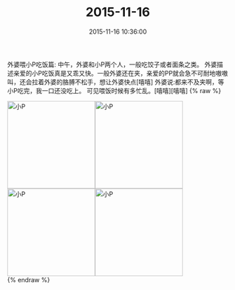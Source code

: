 ﻿---
title: 2015-11-16
date: 2015-11-16 10:36:00
tags:
categories: 妈妈
---
外婆喂小P吃饭篇:
中午，外婆和小P两个人，一般吃饺子或者面条之类。
外婆描述亲爱的小P吃饭真是又乖又快。一般外婆还在夹，亲爱的PP就会急不可耐地嗷嗷叫，还会拉着外婆的胳膊不松手，想让外婆快点[嘻嘻]
外婆说:都来不及夹啊，等小P吃完，我一口还没吃上。
可见喂饭时候有多忙乱。[嘻嘻][嘻嘻]
{% raw %}
<div style="width:500 px">
<div style="float:left; width:100 px"><img src="/images/微信图片_20171011171823.jpg" width="200" alt="小P"></div>
<div style="float:left; width:100 px"><img src="/images/微信图片_20171011171835.jpg" width="200" alt="小P"></div>
<div style="float:left; width:100 px"><img src="/images/微信图片_20171011171845.jpg" width="200" alt="小P"></div>
<div style="float:left; width:100 px"><img src="/images/微信图片_20171011171853.jpg" width="200" alt="小P"></div>
<div style="clear:both"></div>
</div>
{% endraw %}